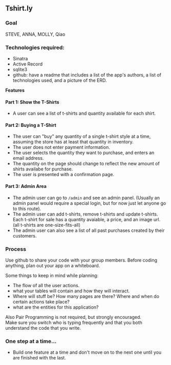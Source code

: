 ## Tshirt.ly

### Goal

STEVE, ANNA, MOLLY, Qiao 

### Technologies required:
- Sinatra
- Active Record
- sqlite3
- github: have a readme that includes a list of the app's authors, a list of technologies used, and a picture of the ERD.

**Features**

#### Part 1: Show the T-Shirts
* A user can see a list of t-shirts and quantity available for each shirt.

#### Part 2: Buying a T-Shirt
* The user can "buy" any quantity of a single t-shirt style at a time, assuming the store has at least that quantity in inventory.
* The user does not enter payment information.
* The user selects the quantity they want to purchase, and enters an email address.
* The quantity on the page should change to reflect the new amount of shirts availabe for purchase.
* The user is presented with a confirmation page.

#### Part 3: Admin Area
* The admin user can go to `/admin` and see an admin panel. (Usually an admin panel would require a special login, but for now just let anyone go to this route).
* The admin user can add t-shirts, remove t-shirts and update t-shirts. Each t-shirt for sale has a quantity avaiable, a price, and an image url. (all t-shirts are one-size-fits-all)
* The admin user can also see a list of all past purchases created by their customers.

### Process

Use github to share your code with your group members. Before coding anything, plan out your app on a whiteboard.

Some things to keep in mind while planning:
* The flow of all the user actions.
* what your tables will contain and how they will interact.
* Where will stuff be? How many pages are there? Where and when do certain actions take place?
* what are the entities for this application?

Also Pair Programming is not required, but strongly encouraged.  
Make sure you switch who is typing frequently and that you both understand the code that you write.

### One step at a time...

* Build one feature at a time and don't move on to the next one until you are finished with the last.
